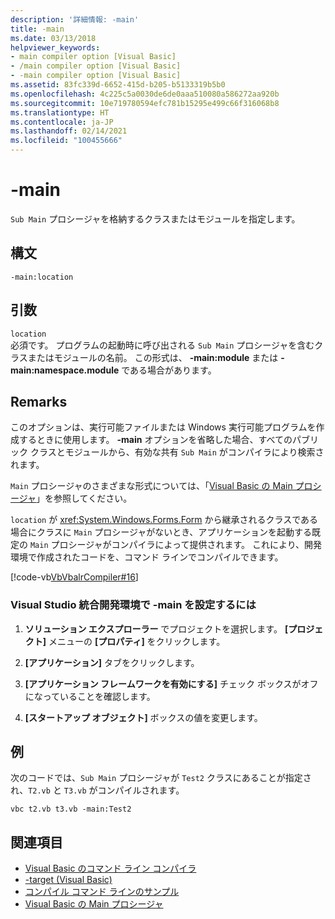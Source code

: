 ```yaml
---
description: '詳細情報: -main'
title: -main
ms.date: 03/13/2018
helpviewer_keywords:
- main compiler option [Visual Basic]
- /main compiler option [Visual Basic]
- -main compiler option [Visual Basic]
ms.assetid: 83fc339d-6652-415d-b205-b5133319b5b0
ms.openlocfilehash: 4c225c5a0030de6de0aaa510080a586272aa920b
ms.sourcegitcommit: 10e719780594efc781b15295e499c66f316068b8
ms.translationtype: HT
ms.contentlocale: ja-JP
ms.lasthandoff: 02/14/2021
ms.locfileid: "100455666"
---
```

# <a name="-main"></a>-main

`Sub Main` プロシージャを格納するクラスまたはモジュールを指定します。  
  
## <a name="syntax"></a>構文  
  
```console  
-main:location  
```  
  
## <a name="arguments"></a>引数  

 `location`  
 必須です。 プログラムの起動時に呼び出される `Sub Main` プロシージャを含むクラスまたはモジュールの名前。 この形式は、 **-main:module** または **-main:namespace.module** である場合があります。  
  
## <a name="remarks"></a>Remarks  

 このオプションは、実行可能ファイルまたは Windows 実行可能プログラムを作成するときに使用します。 **-main** オプションを省略した場合、すべてのパブリック クラスとモジュールから、有効な共有 `Sub Main` がコンパイラにより検索されます。  
  
 `Main` プロシージャのさまざまな形式については、「[Visual Basic の Main プロシージャ](../../programming-guide/program-structure/main-procedure.md)」を参照してください。  
  
 `location` が <xref:System.Windows.Forms.Form> から継承されるクラスである場合にクラスに `Main` プロシージャがないとき、アプリケーションを起動する既定の `Main` プロシージャがコンパイラによって提供されます。 これにより、開発環境で作成されたコードを、コマンド ラインでコンパイルできます。  
  
 [!code-vb[VbVbalrCompiler#16](~/samples/snippets/visualbasic/VS_Snippets_VBCSharp/VbVbalrCompiler/VB/Class1.vb#16)]  
  
### <a name="to-set--main-in-the-visual-studio-integrated-development-environment"></a>Visual Studio 統合開発環境で -main を設定するには  
  
1. **ソリューション エクスプローラー** でプロジェクトを選択します。 **[プロジェクト]** メニューの **[プロパティ]** をクリックします。  
  
2. **[アプリケーション]** タブをクリックします。  
  
3. **[アプリケーション フレームワークを有効にする]** チェック ボックスがオフになっていることを確認します。  
  
4. **[スタートアップ オブジェクト]** ボックスの値を変更します。  
  
## <a name="example"></a>例  

 次のコードでは、`Sub Main` プロシージャが `Test2` クラスにあることが指定され、`T2.vb` と `T3.vb` がコンパイルされます。  
  
```console
vbc t2.vb t3.vb -main:Test2  
```  
  
## <a name="see-also"></a>関連項目

- [Visual Basic のコマンド ライン コンパイラ](index.md)
- [-target (Visual Basic)](target.md)
- [コンパイル コマンド ラインのサンプル](sample-compilation-command-lines.md)
- [Visual Basic の Main プロシージャ](../../programming-guide/program-structure/main-procedure.md)
